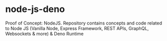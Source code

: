 # node-js-deno
Proof of Concept: NodeJS. Repository contains concepts and code related to Node JS (Vanilla Node, Express Framework, REST APIs, GraphQL, Websockets &amp; more) &amp; Deno Runtime
